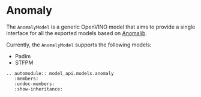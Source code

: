 # Anomaly

The `AnomalyModel` is a generic OpenVINO model that aims to provide a single interface for all the exported models based on [Anomalib](https://github.com/openvinotoolkit/anomalib).

Currently, the `AnomalyModel` supports the following models:

- Padim
- STFPM

```{eval-rst}
.. automodule:: model_api.models.anomaly
   :members:
   :undoc-members:
   :show-inheritance:
```
